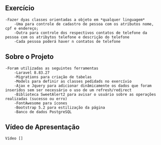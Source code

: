 
## Exercício
    -Fazer dyas classes orientadas a objeto em *qualquer linguagem*
        -Uma para controle de cadastro de pessoa com os atributos nome, cpf e endereço;
        -Outra para controle dos respectivos contatos de telefone da pessoa com os atribytos telefone e descrição do telefone
        -Cada pessoa poderá haver n contatos de telefone
## Sobre o Projeto
    -Foram utilizadas as seguintes ferramentas 
        -Laravel 8.83.27
        -Migrations para criação de tabelas
        -Models para definir as classes pedidads no exercívio
        -Ajax e Jquery para adicionar dinâmicamente os dados que foram inseridos sem ser necessário o uso de um refresh/redirect
        -Biblioteca SweetAlert2 para avisar o usuário sobre as operações realizadas (sucesso ou erro)
        -FontAwesome para ícones
        -Bootstrap 5.2 para estilização da página
        -Banco de dados PostgreSQL

## Vídeo de Apresentação
    Vídeo []


